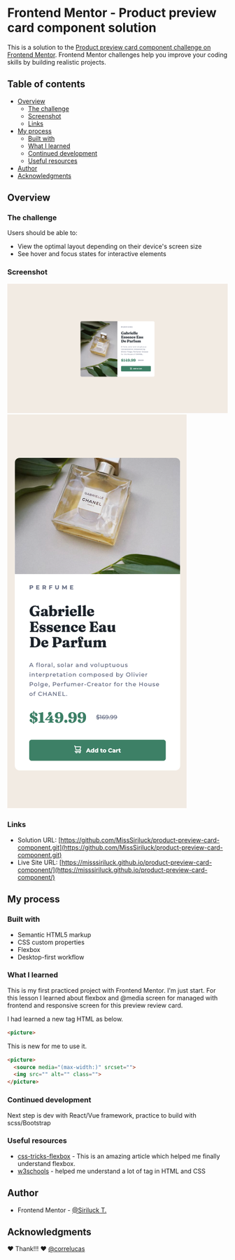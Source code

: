 # Frontend Mentor - Product preview card component solution

This is a solution to the [Product preview card component challenge on Frontend Mentor](https://www.frontendmentor.io/challenges/product-preview-card-component-GO7UmttRfa). Frontend Mentor challenges help you improve your coding skills by building realistic projects. 

## Table of contents

- [Overview](#overview)
  - [The challenge](#the-challenge)
  - [Screenshot](#screenshot)
  - [Links](#links)
- [My process](#my-process)
  - [Built with](#built-with)
  - [What I learned](#what-i-learned)
  - [Continued development](#continued-development)
  - [Useful resources](#useful-resources)
- [Author](#author)
- [Acknowledgments](#acknowledgments)

## Overview

### The challenge

Users should be able to:

- View the optimal layout depending on their device's screen size
- See hover and focus states for interactive elements

### Screenshot

![1](./images/Frontend-Mentor-Product-preview-card-component.png)
![2](./images/Frontend-Mentor-Product-preview-card-component-mobile.png)

### Links

- Solution URL: [https://github.com/MissSiriluck/product-preview-card-component.git](https://github.com/MissSiriluck/product-preview-card-component.git)
- Live Site URL: [https://misssiriluck.github.io/product-preview-card-component/](https://misssiriluck.github.io/product-preview-card-component/)

## My process

### Built with

- Semantic HTML5 markup
- CSS custom properties
- Flexbox
- Desktop-first workflow

### What I learned

This is my first practiced project with Frontend Mentor. I'm just start. 
For this lesson I learned about flexbox and @media screen for managed with frontend and responsive screen for this preview review card.

I had learned a new tag HTML as below.
```html 
<picture>
``` 
This is new for me to use it.
```html
<picture>
  <source media="(max-width:)" srcset="">
  <img src="" alt="" class="">
</picture>
```

### Continued development

Next step is dev with React/Vue framework, practice to build with scss/Bootstrap 

### Useful resources

- [css-tricks-flexbox](https://css-tricks.com/snippets/css/a-guide-to-flexbox/) - This is an amazing article which helped me finally understand flexbox.
- [w3schools](https://www.w3schools.com/tags/tag_picture.asp) - helped me understand a lot of tag in HTML and CSS

## Author

- Frontend Mentor - [@Siriluck T.](https://www.frontendmentor.io/profile/MissSiriluck)

## Acknowledgments

❤️ Thank!!! ❤️ [@correlucas](https://www.frontendmentor.io/profile/correlucas)
